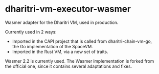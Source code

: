 # dharitri-vm-executor-wasmer

Wasmer adapter for the Dharitri VM, used in production.

Currently used in 2 ways:
- Imported in the CAPI project that is called from dharitri-chain-vm-go, the Go implementation of the SpaceVM.
- Imported in the Rust VM, via a new set of traits. 

Wasmer 2.2 is currently used. The Wasmer implementation is forked from the official one, since it contains several adaptations and fixes.
